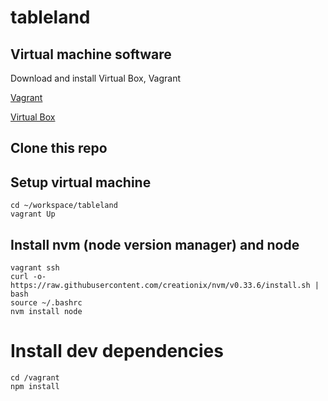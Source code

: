 # tableland

## Virtual machine software

Download and install Virtual Box, Vagrant

[Vagrant](http://downloads.vagrantup.com)

[Virtual Box](https://www.virtualbox.org/wiki/Downloads)

## Clone this repo

## Setup virtual machine

````
cd ~/workspace/tableland
vagrant Up
````

## Install nvm (node version manager) and node
````
vagrant ssh
curl -o- https://raw.githubusercontent.com/creationix/nvm/v0.33.6/install.sh | bash
source ~/.bashrc
nvm install node
````

# Install dev dependencies
````
cd /vagrant
npm install
````

